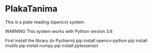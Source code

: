 # PlakaTanima
This is a plate reading (opencv) system.

WARNING
This system works with Python version 3.6

First install the library (in Pycharm)
pip install opencv-python
pip install imutils
pip install numpy
pip install pytesseract
